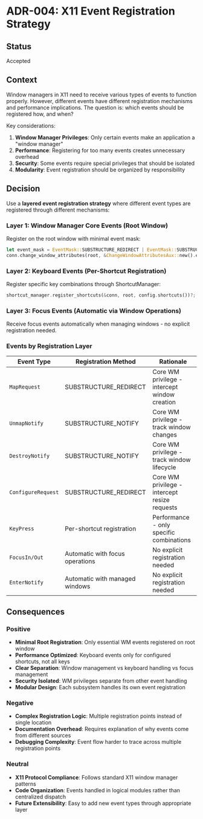 # ADR-004: X11 Event Registration Strategy

## Status
Accepted

## Context
Window managers in X11 need to receive various types of events to function properly. However, different events have different registration mechanisms and performance implications. The question is: which events should be registered how, and when?

Key considerations:
1. **Window Manager Privileges**: Only certain events make an application a "window manager"
2. **Performance**: Registering for too many events creates unnecessary overhead
3. **Security**: Some events require special privileges that should be isolated
4. **Modularity**: Event registration should be organized by responsibility

## Decision
Use a **layered event registration strategy** where different event types are registered through different mechanisms:

### Layer 1: Window Manager Core Events (Root Window)
Register on the root window with minimal event mask:
```rust
let event_mask = EventMask::SUBSTRUCTURE_REDIRECT | EventMask::SUBSTRUCTURE_NOTIFY;
conn.change_window_attributes(root, &ChangeWindowAttributesAux::new().event_mask(event_mask))?;
```

### Layer 2: Keyboard Events (Per-Shortcut Registration)
Register specific key combinations through ShortcutManager:
```rust
shortcut_manager.register_shortcuts(&conn, root, config.shortcuts())?;
```

### Layer 3: Focus Events (Automatic via Window Operations)
Receive focus events automatically when managing windows - no explicit registration needed.

### Events by Registration Layer

| Event Type | Registration Method | Rationale |
|------------|-------------------|-----------|
| `MapRequest` | SUBSTRUCTURE_REDIRECT | Core WM privilege - intercept window creation |
| `UnmapNotify` | SUBSTRUCTURE_NOTIFY | Core WM privilege - track window changes |
| `DestroyNotify` | SUBSTRUCTURE_NOTIFY | Core WM privilege - track window lifecycle |
| `ConfigureRequest` | SUBSTRUCTURE_REDIRECT | Core WM privilege - intercept resize requests |
| `KeyPress` | Per-shortcut registration | Performance - only specific combinations |
| `FocusIn/Out` | Automatic with focus operations | No explicit registration needed |
| `EnterNotify` | Automatic with managed windows | No explicit registration needed |

## Consequences

### Positive
- **Minimal Root Registration**: Only essential WM events registered on root window
- **Performance Optimized**: Keyboard events only for configured shortcuts, not all keys
- **Clear Separation**: Window management vs keyboard handling vs focus management
- **Security Isolated**: WM privileges separate from other event handling
- **Modular Design**: Each subsystem handles its own event registration

### Negative
- **Complex Registration Logic**: Multiple registration points instead of single location
- **Documentation Overhead**: Requires explanation of why events come from different sources
- **Debugging Complexity**: Event flow harder to trace across multiple registration points

### Neutral
- **X11 Protocol Compliance**: Follows standard X11 window manager patterns
- **Code Organization**: Events handled in logical modules rather than centralized dispatch
- **Future Extensibility**: Easy to add new event types through appropriate layer